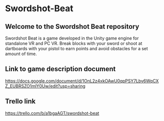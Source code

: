 # Swordshot-Beat
## Welcome to the Swordshot Beat repository
Swordshot Beat is a game developed in the Unity game engine for standalone VR and PC VR.
Break blocks with your sword or shoot at dartboards with your pistol to earn points and avoid obstacles for a set amount of time.
## Link to game description document
https://docs.google.com/document/d/1OnL2z4xkOAwU0qpPSY7Lby6WqCXZ_EUBRSZO1mlY0Uw/edit?usp=sharing
## Trello link
https://trello.com/b/a1bgaAGT/swordshot-beat